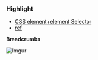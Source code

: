 ### Highlight

- [CSS element+element Selector](https://www.w3schools.com/cssref/sel_element_pluss.asp)
- [ref](https://ithelp.ithome.com.tw/articles/10220656)

**Breadcrumbs**

![Imgur](https://i.imgur.com/J1ITA2V.png)

